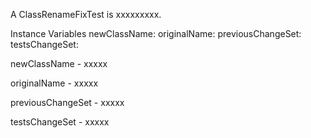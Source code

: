 A ClassRenameFixTest is xxxxxxxxx.Instance Variables	newClassName:		<Object>	originalName:		<Object>	previousChangeSet:		<Object>	testsChangeSet:		<Object>newClassName	- xxxxxoriginalName	- xxxxxpreviousChangeSet	- xxxxxtestsChangeSet	- xxxxx